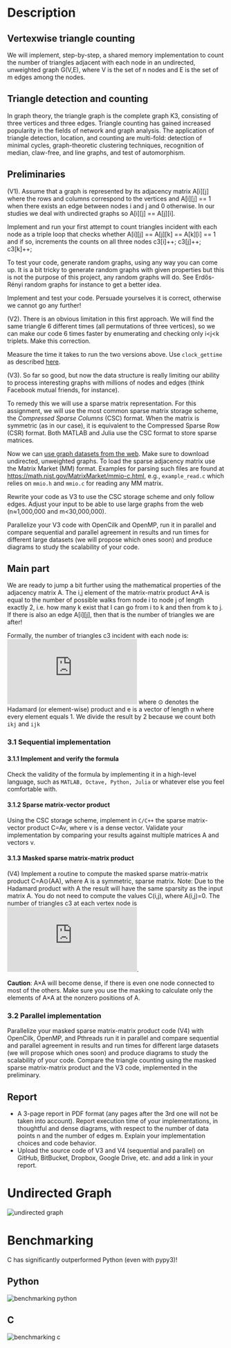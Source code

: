 # Description

## Vertexwise triangle counting
We will implement, step-by-step, a shared memory implementation to count the number of triangles adjacent with each node in an undirected, unweighted graph G(V,E), where V is the set of n nodes and E is the set of m edges among the nodes.

## Triangle detection and counting
In graph theory, the triangle graph is the complete graph K3, consisting of three vertices and three edges. Triangle counting has gained increased popularity in the fields of network and graph analysis. The application of triangle detection, location, and counting are multi-fold: detection of minimal cycles, graph-theoretic clustering techniques, recognition of median, claw-free, and line graphs, and test of automorphism.

## Preliminaries
(V1). Assume that a graph is represented by its adjacency matrix A[i][j] where the rows and columns correspond to the vertices and A[i][j] == 1 when there exists an edge between nodes i and j and 0 otherwise. In our studies we deal with undirected graphs so A[i][j] == A[j][i].

Implement and run your first attempt to count triangles incident with each node as a triple loop that checks whether A[i][j] == A[j][k] == A[k][i] == 1 and if so, increments the counts on all three nodes c3[i]++; c3[j]++; c3[k]++;

To test your code, generate random graphs, using any way you can come up. It is a bit tricky to generate random graphs with given properties but this is not the purpose of this project, any random graphs will do. See Erdős-Rényi random graphs for instance to get a better idea.

Implement and test your code. Persuade yourselves it is correct, otherwise we cannot go any further!

(V2). There is an obvious limitation in this first approach. We will find the same triangle 6 different times (all permutations of three vertices), so we can make our code 6 times faster by enumerating and checking only i\<j\<k triplets. Make this correction.

Measure the time it takes to run the two versions above. Use `clock_gettime` as described [here](https://blog.habets.se/2010/09/gettimeofday-should-never-be-used-to-measure-time.html).

(V3). So far so good, but now the data structure is really limiting our ability to process interesting graphs with millions of nodes and edges (think Facebook mutual friends, for instance).

To remedy this we will use a sparse matrix representation. For this assignment, we will use the most common sparse matrix storage scheme, the *Compressed Sparse Columns* (CSC) format. When the matrix is symmetric (as in our case), it is equivalent to the Compressed Sparse Row (CSR) format. Both MATLAB and Julia use the CSC format to store sparse matrices.

Now we can [use graph datasets from the web](https://sparse.tamu.edu/). Make sure to download undirected, unweighted graphs. To load the sparse adjacency matrix use the Matrix Market (MM) format. Examples for parsing such files are found at https://math.nist.gov/MatrixMarket/mmio-c.html, e.g., `example_read.c` which relies on `mmio.h` and `mmio.c` for reading any MM matrix.

Rewrite your code as V3 to use the CSC storage scheme and only follow edges. Adjust your input to be able to use large graphs from the web (n≈1,000,000
and m<30,000,000).

Parallelize your V3 code with OpenCilk and OpenMP, run it in parallel and compare sequential and parallel agreement in results and run times for different large datasets (we will propose which ones soon) and produce diagrams to study the scalability of your code.

## Main part

We are ready to jump a bit further using the mathematical properties of the adjacency matrix A. The i,j element of the matrix-matrix product A\*A is equal to the number of possible walks from node i to node j of length exactly 2, i.e. how many k exist that I can go from i to k and then from k to j. If there is also an edge A[i][j], then that is the number of triangles we are after!

Formally, the number of triangles c3 incident with each node is: ![main equation](https://latex.codecogs.com/gif.latex?c_%7B3%7D%3D%28A%20%5Codot%28A%20A%29%29%20e%20/%202)
where ⊙ denotes the Hadamard (or element-wise) product and e is a vector of length n where every element equals 1. We divide the result by 2 because we count both `ikj` and `ijk`

### 3.1 Sequential implementation

#### 3.1.1 Implement and verify the formula 
Check the validity of the formula by implementing it in a high-level language, such as `MATLAB, Octave, Python, Julia` or whatever else you feel comfortable with.

#### 3.1.2 Sparse matrix-vector product
Using the CSC storage scheme, implement in `C/C++` the sparse matrix-vector product C=Av, where v is a dense vector. Validate your implementation by comparing your results against multiple matrices A and vectors v.

#### 3.1.3 Masked sparse matrix-matrix product
(V4) Implement a routine to compute the masked sparse matrix-matrix product C=A⊙(AA), where A is a symmetric, sparse matrix. Note: Due to the Hadamard product with A the result will have the same sparsity as the input matrix A. You do not need to compute the values C(i,j), where A(i,j)=0. The number of triangles c3 at each vertex node is ![first equation](https://latex.codecogs.com/gif.latex?C_3%20%3D%20C_e/2).

 **Caution**: A×A will become dense, if there is even one node connected to most of the others. Make sure you use the masking to calculate only the elements of A×A at the nonzero positions of A.

 ### 3.2 Parallel implementation
 Parallelize your masked sparse matrix-matrix product code (V4) with OpenCilk, OpenMP, and Pthreads run it in parallel and compare sequential and parallel agreement in results and run times for different large datasets (we will propose which ones soon) and produce diagrams to study the scalability of your code. Compare the triangle counting using the masked sparse matrix-matrix product and the V3 code, implemented in the preliminary.

## Report
- A 3-page report in PDF format (any pages after the 3rd one will not be taken into account). Report execution time of your implementations, in thoughtful and dense diagrams, with respect to the number of data points n and the number of edges m. Explain your implementation choices and code behavior.
- Upload the source code of V3 and V4 (sequential and parallel) on GitHub, BitBucket, Dropbox, Google Drive, etc. and add a link in your report.

# Undirected Graph
![undirected graph](docs/undirected_graph.png)

# Benchmarking 

C has significantly outperformed Python (even with pypy3)!

## Python
![benchmarking python](docs/benchmarking_python.png)

## C

![benchmarking c](docs/benchmarking_C.png)


